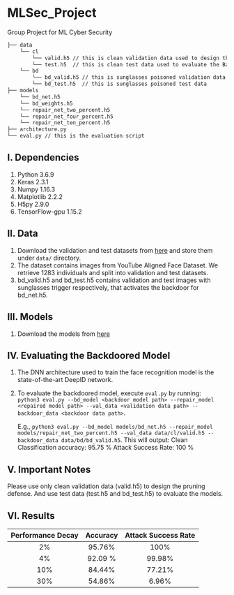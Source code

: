 # MLSec_Project
Group Project for ML Cyber Security

```bash
├── data 
    └── cl
        └── valid.h5 // this is clean validation data used to design the defense
        └── test.h5  // this is clean test data used to evaluate the BadNet
    └── bd
        └── bd_valid.h5 // this is sunglasses poisoned validation data
        └── bd_test.h5  // this is sunglasses poisoned test data
├── models
    └── bd_net.h5
    └── bd_weights.h5
    └── repair_net_two_percent.h5
    └── repair_net_four_percent.h5
    └── repair_net_ten_percent.h5
├── architecture.py
└── eval.py // this is the evaluation script
```

## I. Dependencies
   1. Python 3.6.9
   2. Keras 2.3.1
   3. Numpy 1.16.3
   4. Matplotlib 2.2.2
   5. H5py 2.9.0
   6. TensorFlow-gpu 1.15.2
   
## II. Data
   1. Download the validation and test datasets from [here](https://drive.google.com/drive/folders/1Rs68uH8Xqa4j6UxG53wzD0uyI8347dSq?usp=sharing) and store them under `data/` directory.
   2. The dataset contains images from YouTube Aligned Face Dataset. We retrieve 1283 individuals and split into validation and test datasets.
   3. bd_valid.h5 and bd_test.h5 contains validation and test images with sunglasses trigger respectively, that activates the backdoor for bd_net.h5. 

## III. Models
   1. Download the models from [here](https://drive.google.com/drive/folders/1Wpd4V7Uaw5yBfJ6PytUx3a4A6Fp2YayR?usp=sharing)

## IV. Evaluating the Backdoored Model
   1. The DNN architecture used to train the face recognition model is the state-of-the-art DeepID network. 
   2. To evaluate the backdoored model, execute `eval.py` by running:  
      `python3 eval.py --bd_model <backdoor model path> --repair_model <repaired model path> --val_data <validation data path> --backdoor_data <backdoor data path>`.
      
      E.g., `python3 eval.py --bd_model models/bd_net.h5 --repair_model models/repair_net_two_percent.h5 --val_data data/cl/valid.h5 --backdoor_data data/bd/bd_valid.h5`. This will output:
      Clean Classification accuracy: 95.75 %
      Attack Success Rate: 100 %

## V. Important Notes
Please use only clean validation data (valid.h5) to design the pruning defense. And use test data (test.h5 and bd_test.h5) to evaluate the models. 

## VI. Results
| Performance Decay | Accuracy | Attack Success Rate |
| :---: | :---: | :---: |
| 2% | 95.76% | 100% |
| 4% | 92.09 % | 99.98% |
| 10% | 84.44% | 77.21% |
| 30% | 54.86% | 6.96% |

